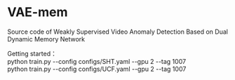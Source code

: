 # VAE-mem
Source code of Weakly Supervised Video Anomaly Detection Based on Dual Dynamic Memory Network  

Getting started：  
python train.py --config configs/SHT.yaml --gpu 2 --tag 1007  
python train.py --config configs/UCF.yaml --gpu 2 --tag 1007  

